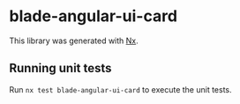 # blade-angular-ui-card

This library was generated with [Nx](https://nx.dev).

## Running unit tests

Run `nx test blade-angular-ui-card` to execute the unit tests.

